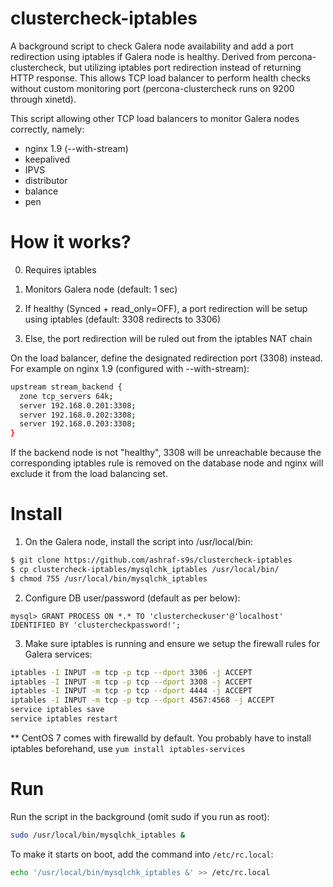 # clustercheck-iptables

A background script to check Galera node availability and add a port redirection using iptables if Galera node is healthy. Derived from percona-clustercheck, but utilizing iptables port redirection instead of returning HTTP response. This allows TCP load balancer to perform health checks without custom monitoring port (percona-clustercheck runs on 9200 through xinetd).

This script allowing other TCP load balancers to monitor Galera nodes correctly, namely:
- nginx 1.9 (--with-stream)
- keepalived
- IPVS
- distributor
- balance
- pen

# How it works?

0) Requires iptables

1) Monitors Galera node (default: 1 sec)

2) If healthy (Synced + read_only=OFF), a port redirection will be setup using iptables (default: 3308 redirects to 3306)

3) Else, the port redirection will be ruled out from the iptables NAT chain

On the load balancer, define the designated redirection port (3308) instead. For example on nginx 1.9 (configured with --with-stream):
```bash
upstream stream_backend {
  zone tcp_servers 64k;
  server 192.168.0.201:3308;
  server 192.168.0.202:3308;
  server 192.168.0.203:3308;
}
```
If the backend node is not "healthy", 3308 will be unreachable because the corresponding iptables rule is removed on the database node and nginx will exclude it from the load balancing set.

# Install

1) On the Galera node, install the script into /usr/local/bin:
```bash
$ git clone https://github.com/ashraf-s9s/clustercheck-iptables
$ cp clustercheck-iptables/mysqlchk_iptables /usr/local/bin/
$ chmod 755 /usr/local/bin/mysqlchk_iptables
```

2) Configure DB user/password (default as per below):
```mysql
mysql> GRANT PROCESS ON *.* TO 'clustercheckuser'@'localhost' IDENTIFIED BY 'clustercheckpassword!';
```

3) Make sure iptables is running and ensure we setup the firewall rules for Galera services:
```bash
iptables -I INPUT -m tcp -p tcp --dport 3306 -j ACCEPT
iptables -I INPUT -m tcp -p tcp --dport 3308 -j ACCEPT
iptables -I INPUT -m tcp -p tcp --dport 4444 -j ACCEPT
iptables -I INPUT -m tcp -p tcp --dport 4567:4568 -j ACCEPT
service iptables save
service iptables restart
```
** CentOS 7 comes with firewalld by default. You probably have to install iptables beforehand, use ``yum install iptables-services``

# Run

Run the script in the background (omit sudo if you run as root):
```bash
sudo /usr/local/bin/mysqlchk_iptables &
```

To make it starts on boot, add the command into ``/etc/rc.local``:
```bash
echo '/usr/local/bin/mysqlchk_iptables &' >> /etc/rc.local
```
